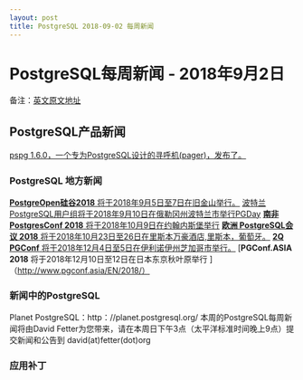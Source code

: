 ```yaml
---
layout: post
title: PostgreSQL 2018-09-02 每周新闻
---
```

# PostgreSQL每周新闻 - 2018年9月2日
备注：[英文原文地址](https://www.postgresql.org/message-id/20180902223553.GA29881%40fetter.org)
## PostgreSQL产品新闻
[pspg 1.6.0，一个专为PostgreSQL设计的寻呼机(pager)，发布了。](https://github.com/okbob/pspg/releases/tag/1.6.0)
### PostgreSQL 地方新闻
[**PostgreOpen硅谷2018** 将于2018年9月5日至7日在旧金山举行。](https://2018.postgresopen.org/)
[波特兰PostgreSQL用户组将于2018年9月10日在俄勒冈州波特兰市举行PGDay](https://pdx.postgresql.us/pdxpgday2018)
[**南非 PostgresConf 2018** 将于2018年10月9日在约翰内斯堡举行](https://postgresconf.org/conferences/SouthAfrica2018)
[**欧洲 PostgreSQL会议 2018** 将于2018年10月23日至26日在里斯本万豪酒店,里斯本，葡萄牙。](https://2018.pgconf.eu/ )
[**2Q PGConf** 将于2018年12月4日至5日在伊利诺伊州芝加哥市举行。](http://www.2qpgconf.com/)
[**PGConf.ASIA 2018** 将于2018年12月10日至12日在日本东京秋叶原举行 ]（http://www.pgconf.asia/EN/2018/）

### 新闻中的PostgreSQL
Planet PostgreSQL：http：//planet.postgresql.org/
本周的PostgreSQL每周新闻将由David Fetter为您带来，请在本周日下午3点（太平洋标准时间晚上9点）提交新闻和公告到 david(at)fetter(dot)org

### 应用补丁
